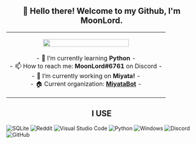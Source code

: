 <h2 align="center">👋 Hello there! Welcome to my Github, I'm MoonLord.</h2>
<p align="center">
<table align="center">
     <tr>
      <td>
         <p align="center">    
         <img align="center" src="https://i.ibb.co/T2ZLtZ1/photo-2023-04-08-21-09-36.png" width="75%"/></a><br/>
         <br/>
         - 🌱 I’m currently learning <strong>Python</strong> -
         <br/>
         - 📫 How to reach me: <strong>MoonLord#6761</strong> on Discord -
         <br/>
          - 🔭 I’m currently working on <strong>Miyata!</strong> -
          <br/>
          - 🏠 Current organization: <strong><a href = "https://github.com/MiyataBot"> MiyataBot<a/></strong> - 
          <br/>
      </td>
   </tr>
 </table>
</p>
<h2 align="center">I USE</h2>  
<p><img src="https://img.shields.io/badge/sqlite-%2307405e.svg?style=for-the-badge&amp;logo=sqlite&amp;logoColor=white" alt="SQLite"> <img src="https://img.shields.io/badge/Reddit-%23FF4500.svg?style=for-the-badge&amp;logo=Reddit&amp;logoColor=white" alt="Reddit"> <img src="https://img.shields.io/badge/Visual%20Studio%20Code-0078d7.svg?style=for-the-badge&amp;logo=visual-studio-code&amp;logoColor=white" alt="Visual Studio Code"> <img src="https://img.shields.io/badge/python-3670A0?style=for-the-badge&amp;logo=python&amp;logoColor=ffdd54" alt="Python"> <img src="https://img.shields.io/badge/Windows-0078D6?style=for-the-badge&amp;logo=windows&amp;logoColor=white" alt="Windows"> <img src="https://img.shields.io/badge/Discord-%235865F2.svg?style=for-the-badge&amp;logo=discord&amp;logoColor=white" alt="Discord"> <img src="https://img.shields.io/badge/github-%23121011.svg?style=for-the-badge&amp;logo=github&amp;logoColor=white" alt="GitHub"></p>
<!--
**Zw1leDeveloper/Zw1leDeveloper** is a ✨ _special_ ✨ repository because its `README.md` (this file) appears on your GitHub profile.

Here are some ideas to get you started:

- 🔭 I’m currently working on <strong></strong> -

- 🔭 I’m currently working on ...
- 🌱 I’m currently learning ...
- 👯 I’m looking to collaborate on ...
- 🤔 I’m looking for help with ...
- 💬 Ask me about ...
- 📫 How to reach me: ...
- 😄 Pronouns: ...
- ⚡ Fun fact: ...
-->
